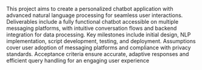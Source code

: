 This project aims to create a personalized chatbot application with advanced natural language processing for seamless user interactions. Deliverables include a fully functional chatbot accessible on multiple messaging platforms, with intuitive conversation flows and backend integration for data processing. Key milestones include initial design, NLP implementation, script development, testing, and deployment. Assumptions cover user adoption of messaging platforms and compliance with privacy standards. Acceptance criteria ensure accurate, adaptive responses and efficient query handling for an engaging user experience


